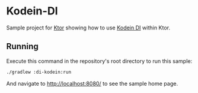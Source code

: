 # Kodein-DI

Sample project for [Ktor](https://ktor.io) showing how to use [Kodein DI](https://kodein.org/Kodein-DI/) within Ktor.

## Running

Execute this command in the repository's root directory to run this sample:

```bash
./gradlew :di-kodein:run
```
 
And navigate to [http://localhost:8080/](http://localhost:8080/) to see the sample home page.  
